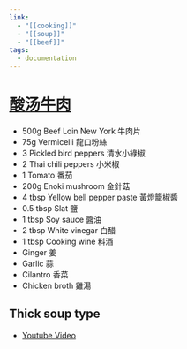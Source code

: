 ```yaml
---
link:
  - "[[cooking]]"
  - "[[soup]]"
  - "[[beef]]"
tags:
  - documentation
---
```


# [酸汤牛肉](https://youtu.be/G8heLAbJC-M)
- 500g Beef Loin New York 牛肉片
- 75g Vermicelli 龍口粉絲
- 3 Pickled bird peppers 清水小綠椒
- 2 Thai chili peppers 小米椒
- 1 Tomato 番茄
- 200g Enoki mushroom 金針菇
- 4 tbsp Yellow bell pepper paste 黃燈籠椒醬
- 0.5 tbsp Slat 鹽
- 1 tbsp Soy sauce 醬油
- 2 tbsp White vinegar 白醋
- 1 tbsp Cooking wine 料酒
- Ginger 姜
- Garlic 蒜
- Cilantro 香菜
- Chicken broth 雞湯

## Thick soup type
- [Youtube Video](https://youtu.be/rDAys3HFegw)

